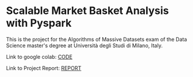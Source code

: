 # Scalable Market Basket Analysis with Pyspark
This is the project for the Algorithms of Massive Datasets exam of the Data Science master's degree at Università degli Studi di Milano, Italy.

Link to google colab: [CODE](https://colab.research.google.com/drive/1EJnxBUn1bHc_oGQXWB3226Hy7dOe4BFU?usp=sharing)

Link to Project Report: [REPORT](https://github.com/nicholascarp/AMD-project/blob/main/AMD_Project_Market_Basket_Analysis.pdf)
